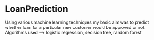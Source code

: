 # LoanPrediction
Using various machine learning techniques my basic aim was to predict whether loan for a particular new customer would be approved or not.
Algorithms used -->  logistic regression, decision tree, random forest
